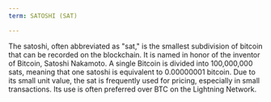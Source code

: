 ```yaml
---
term: SATOSHI (SAT)

---
```

The satoshi, often abbreviated as "sat," is the smallest subdivision of bitcoin that can be recorded on the blockchain. It is named in honor of the inventor of Bitcoin, Satoshi Nakamoto. A single Bitcoin is divided into 100,000,000 sats, meaning that one satoshi is equivalent to 0.00000001 bitcoin. Due to its small unit value, the sat is frequently used for pricing, especially in small transactions. Its use is often preferred over BTC on the Lightning Network.